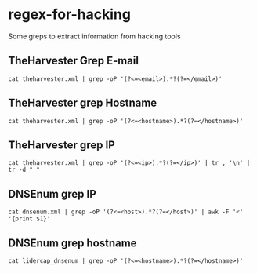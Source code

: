 # regex-for-hacking
Some greps to extract information from hacking tools
## TheHarvester Grep E-mail
```
cat theharvester.xml | grep -oP '(?<=<email>).*?(?=</email>)'
```
## TheHarvester grep Hostname
```
cat theharvester.xml | grep -oP '(?<=<hostname>).*?(?=</hostname>)'
```
## TheHarvester grep IP
```
cat theharvester.xml | grep -oP '(?<=<ip>).*?(?=</ip>)' | tr , '\n' | tr -d " "
```
## DNSEnum grep IP
```
cat dnsenum.xml | grep -oP '(?<=<host>).*?(?=</host>)' | awk -F '<' '{print $1}'
```
## DNSEnum grep hostname
```
cat lidercap_dnsenum | grep -oP '(?<=<hostname>).*?(?=</hostname>)'
```
